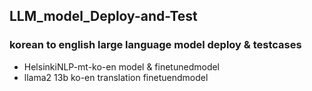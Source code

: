 ## LLM_model_Deploy-and-Test
### korean to english large language model deploy & testcases
- HelsinkiNLP-mt-ko-en model & finetunedmodel
- llama2 13b ko-en translation finetuendmodel
